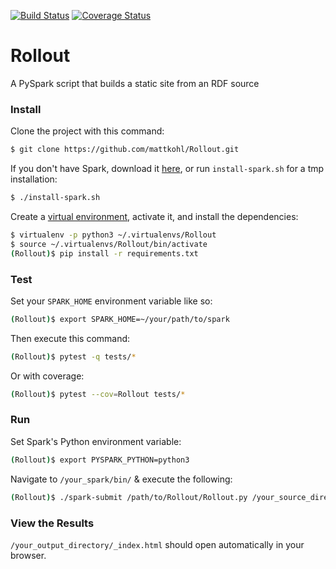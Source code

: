 [![Build Status](https://travis-ci.org/mattkohl/Rollout.svg?branch=master)](https://travis-ci.org/mattkohl/Rollout) [![Coverage Status](https://coveralls.io/repos/github/mattkohl/Rollout/badge.svg?branch=master)](https://coveralls.io/github/mattkohl/Rollout?branch=master)

# Rollout

A PySpark script that builds a static site from an RDF source

### Install

Clone the project with this command:

```bash
$ git clone https://github.com/mattkohl/Rollout.git
```
    
If you don't have Spark, download it [here](http://spark.apache.org/downloads.html), or run `install-spark.sh` for a tmp installation:

```bash
$ ./install-spark.sh
```

Create a [virtual environment](https://pypi.python.org/pypi/virtualenv), activate it, and install the dependencies:

```bash
$ virtualenv -p python3 ~/.virtualenvs/Rollout
$ source ~/.virtualenvs/Rollout/bin/activate
(Rollout)$ pip install -r requirements.txt
```

### Test
Set your `SPARK_HOME` environment variable like so:
```bash
(Rollout)$ export SPARK_HOME=~/your/path/to/spark
```
Then execute this command:
```bash
(Rollout)$ pytest -q tests/* 
```

Or with coverage:

```bash
(Rollout)$ pytest --cov=Rollout tests/*
```

### Run 

Set Spark's Python environment variable:

```bash
(Rollout)$ export PYSPARK_PYTHON=python3
```

Navigate to `/your_spark/bin/` & execute the following:

```bash
(Rollout)$ ./spark-submit /path/to/Rollout/Rollout.py /your_source_directory/input.nq /your_output_directory/
```

### View the Results

`/your_output_directory/_index.html` should open automatically in your browser.